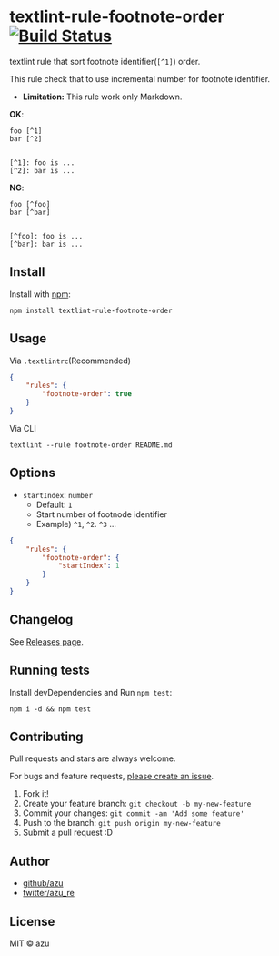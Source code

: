 # textlint-rule-footnote-order [![Build Status](https://travis-ci.org/textlint-rule/textlint-rule-footnote-order.svg?branch=master)](https://travis-ci.org/textlint-rule/textlint-rule-footnote-order)

textlint rule that sort footnote identifier(`[^1]`) order.

This rule check that to use incremental number for footnote identifier.

- **Limitation:** This rule work only Markdown.

**OK**:

```
foo [^1]
bar [^2]


[^1]: foo is ...
[^2]: bar is ...
```

**NG**:

```
foo [^foo]
bar [^bar]


[^foo]: foo is ...
[^bar]: bar is ...
```


## Install

Install with [npm](https://www.npmjs.com/):

    npm install textlint-rule-footnote-order

## Usage

Via `.textlintrc`(Recommended)

```json
{
    "rules": {
        "footnote-order": true
    }
}
```

Via CLI

```
textlint --rule footnote-order README.md
```

## Options

- `startIndex`: `number`
    - Default: `1`
    - Start number of footnode identifier
    - Example) `^1`, `^2`. `^3` ...


```json
{
    "rules": {
        "footnote-order": {
            "startIndex": 1
        }
    }
}
```

## Changelog

See [Releases page](https://github.com/textlint-rule/textlint-rule-footnote-order/releases).

## Running tests

Install devDependencies and Run `npm test`:

    npm i -d && npm test

## Contributing

Pull requests and stars are always welcome.

For bugs and feature requests, [please create an issue](https://github.com/textlint-rule/textlint-rule-footnote-order/issues).

1. Fork it!
2. Create your feature branch: `git checkout -b my-new-feature`
3. Commit your changes: `git commit -am 'Add some feature'`
4. Push to the branch: `git push origin my-new-feature`
5. Submit a pull request :D

## Author

- [github/azu](https://github.com/azu)
- [twitter/azu_re](https://twitter.com/azu_re)

## License

MIT © azu
